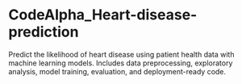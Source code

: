 # CodeAlpha_Heart-disease-prediction
Predict the likelihood of heart disease using patient health data with machine learning models. Includes data preprocessing, exploratory analysis, model training, evaluation, and deployment-ready code.

